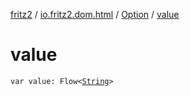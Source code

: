 [fritz2](../../index.md) / [io.fritz2.dom.html](../index.md) / [Option](index.md) / [value](./value.md)

# value

`var value: Flow<`[`String`](https://kotlinlang.org/api/latest/jvm/stdlib/kotlin/-string/index.html)`>`